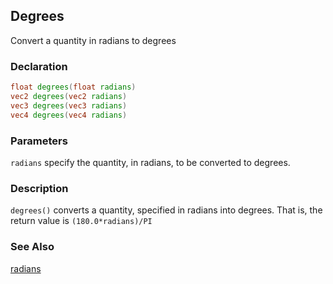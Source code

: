## Degrees
Convert a quantity in radians to degrees

### Declaration
```glsl
float degrees(float radians)  
vec2 degrees(vec2 radians)  
vec3 degrees(vec3 radians)  
vec4 degrees(vec4 radians)
```

### Parameters
```radians``` specify the quantity, in radians, to be converted to degrees.

### Description
```degrees()``` converts a quantity, specified in radians into degrees. That is, the return value is ```(180.0*radians)/PI```

### See Also
[radians](/glossary/?search=radians)
